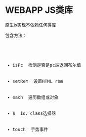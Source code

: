 # WEBAPP JS类库
原生js实现不依赖任何类库

包含方法：
<pre>
	<ul>
		<li>isPc  检测是否是pc端返回布尔值</li>
		<li>setRem  设置HTML rem</li>
		<li>each  遍历数组或对象</li>
		<li>$  id、class选择器</li>
		<li>touch  手势事件</li>
	</ul>
</pre>

